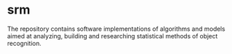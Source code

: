 # srm
The repository contains software implementations of algorithms and models aimed at analyzing, building and researching statistical methods of object recognition.
